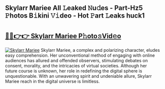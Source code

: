 ## Skylarr Mariee All 𝙻eaked 𝙽u𝚍es - Part-Hz5 𝙿hotos B𝚒kini 𝚅𝚒deo - Hot 𝙿art 𝙻eaks huck1

# <h2><a href="http://ld3sny.urlbe.top/?page=Skylarr+Mariee">🔗🔗👉👉 Skylarr Mariee P𝚑oto𝚜Vid𝚎o</a></h2>

[![Skylarr Mariee](https://i.imgur.com/eBuTRDB.gif)](http://ld3sny.urlbe.top/?page=Skylarr+Mariee)
Skylarr Mariee, a complex and polarizing character, eludes easy comprehension. Her unconventional method of engaging with online audiences has allured and offended observers, stimulating debates on consent, morality, and the intricacies of virtual societies. Although her future course is unknown, her role in redefining the digital sphere is unquestionable. With an unwavering spirit and undeniable allure, Skylarr Mariee reach in the digital universe is limitless.
